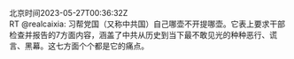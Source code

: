 北京时间2023-05-27T00:36:32Z<br>RT @realcaixia: 习帮党国（又称中共国）自己哪壶不开提哪壶。它表上要求干部检查并报告的7方面内容，涵盖了中共从历史到当下最不敢见光的种种恶行、谎言、黑幕。这七方面个个都是它的痛点。<br><br><br>